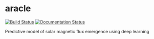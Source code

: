 # aracle

[![Build Status](https://travis-ci.com/jiwoncpark/aracle.svg?branch=master)](https://travis-ci.org/jiwoncpark/aracle)
[![Documentation Status](https://readthedocs.org/projects/aracle/badge/?version=latest)](https://aracle.readthedocs.io/en/latest/?badge=latest)

Predictive model of solar magnetic flux emergence using deep learning
